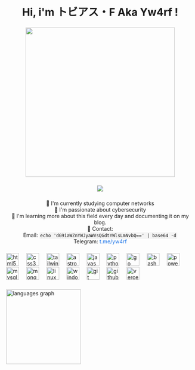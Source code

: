 <h1 align="center">Hi, i'm トビアス・F Aka Yw4rf !</h1>

###

<div align="center">
  <img height="400" src="https://yw4rf.vercel.app/_astro/100768.CHv_80vi_bHFmA.webp"  />
</div>

###

<div align="center">
  <img src="https://profile-counter.glitch.me/Yw4rf/count.svg?"  />
</div>

###

<div class="centered-list">
  <ul>
    <li>🍑 I'm currently studying computer networks</li>
    <li>🍊 I'm passionate about cybersecurity</li>
    <li>🍅 I'm learning more about this field every day and documenting it on my blog.</li>
    <li>🍉 Contact:
      <ul>
        <li>Email: <code>echo 'dG9iaWZnYWJyaWVsQGdtYWlsLmNvbQ==' | base64 -d</code></li>
        <li>Telegram: <a href="https://t.me/yw4rf" target="_blank">t.me/yw4rf</a></li>
      </ul>
    </li>
  </ul>
</div>

###

<div align="left">
  <img src="https://skillicons.dev/icons?i=html" height="34" alt="html5 logo"  />
  <img width="12" />
  <img src="https://skillicons.dev/icons?i=css" height="34" alt="css3 logo"  />
  <img width="12" />
  <img src="https://skillicons.dev/icons?i=tailwind" height="34" alt="tailwindcss logo"  />
  <img width="12" />
  <img src="https://skillicons.dev/icons?i=astro" height="34" alt="astro logo"  />
  <img width="12" />
  <img src="https://skillicons.dev/icons?i=js" height="34" alt="javascript logo"  />
  <img width="12" />
  <img src="https://skillicons.dev/icons?i=py" height="34" alt="python logo"  />
  <img width="12" />
  <img src="https://cdn.simpleicons.org/go/00ADD8" height="34" alt="go logo"  />
  <img width="12" />
  <img src="https://skillicons.dev/icons?i=bash" height="34" alt="bash logo"  />
  <img width="12" />
  <img src="https://skillicons.dev/icons?i=powershell" height="34" alt="powershell logo"  />
  <img width="12" />
  <img src="https://skillicons.dev/icons?i=mysql" height="34" alt="mysql logo"  />
  <img width="12" />
  <img src="https://skillicons.dev/icons?i=mongodb" height="34" alt="mongodb logo"  />
  <img width="12" />
  <img src="https://skillicons.dev/icons?i=linux" height="34" alt="linux logo"  />
  <img width="12" />
  <img src="https://cdn.jsdelivr.net/gh/devicons/devicon/icons/windows8/windows8-original.svg" height="34" alt="windows8 logo"  />
  <img width="12" />
  <img src="https://skillicons.dev/icons?i=git" height="34" alt="git logo"  />
  <img width="12" />
  <img src="https://skillicons.dev/icons?i=github" height="34" alt="github logo"  />
  <img width="12" />
  <img src="https://skillicons.dev/icons?i=vercel" height="34" alt="vercel logo"  />
</div>

###

<div align="left">
  <img src="https://github-readme-stats.vercel.app/api/top-langs?username=Yw4rf&locale=en&hide_title=true&layout=compact&card_width=320&langs_count=20&theme=codeSTACKr&hide_border=false&order=2" height="200" alt="languages graph"  />
</div>

###

 <style>
    /* Estilo general para centrar el contenido */
    .centered-list {
      text-align: center;
    }

    /* Estilo para las listas sin puntos ni márgenes */
    .centered-list ul {
      list-style-type: none;
      padding: 0;
      margin: 0;
    }

    /* Estilo opcional para hacer más bonito el código en la lista */
    code {
      font-family: monospace;
      background-color: #f4f4f4;
      padding: 0.2em;
      border-radius: 3px;
    }

    /* Estilo para los enlaces */
    a {
      color: #1a73e8;
      text-decoration: none;
    }

    a:hover {
      text-decoration: underline;
    }
  </style>
